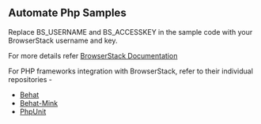 Automate Php Samples
---------------------

Replace BS_USERNAME and BS_ACCESSKEY in the sample code with your BrowserStack username and key.

For more details refer [BrowserStack Documentation](https://www.browserstack.com/automate/php) 

For PHP frameworks integration with BrowserStack, refer to their individual repositories - 

- [Behat](https://github.com/browserstack/behat-browserstack)
- [Behat-Mink](https://github.com/browserstack/behat-mink-browserstack)
- [PhpUnit](https://github.com/browserstack/phpunit-browserstack)